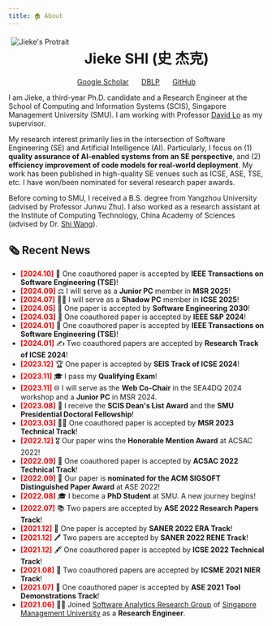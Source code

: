 ```yaml
---
title: 🏠 About
---
```


[<img src="images/photo_compressed.jpeg" style="max-width:35%;min-width:40px;float:left;border: 5px solid white; margin-right: 25px; margin-bottom: 10px;" alt="Jieke's Protrait" />](https://jiekeshi.github.io/)

# Jieke SHI (史 杰克)

<div style="display: flex; justify-content: center; align-items: center;">
  <!-- Google Scholar Icon and Link -->
  <div style="margin-right: 25px;">
    <i class="fas fa-graduation-cap" style="color: #1f4e9a;"></i>
    <a href="https://scholar.google.com/citations?hl=en&user=wIbgZVoAAAAJ&view_op=list_works&sortby=pubdate" target="_blank">Google Scholar</a>
  </div>

  <!-- DBLP Icon and Link -->
  <div style="margin-right: 25px;">
    <i class="fas fa-book" style="color: #1f4e9a;"></i>
    <a href="https://dblp.uni-trier.de/pid/246/7302.html" target="_blank">DBLP</a>
  </div>

<div>
    <i class="fab fa-github" style="color: #1f4e9a;"></i>
    <a href="https://github.com/jiekeshi" target="_blank">GitHub</a>
  </div>
</div>

I am Jieke, a third-year Ph.D. candidate and a Research Engineer at the School of Computing and Information Systems (SCIS), Singapore Management University (SMU). I am working with Professor [David Lo](http://www.mysmu.edu/faculty/davidlo/) as my supervisor.

My research interest primarily lies in the intersection of Software Engineering (SE) and Artificial Intelligence (AI). Particularly, I focus on (1) **quality assurance of AI-enabled systems from an SE perspective**, and (2) **efficiency improvement of code models for real-world deployment**. My work has been published in high-quality SE venues such as ICSE, ASE, TSE, etc. I have won/been nominated for several research paper awards.

Before coming to SMU, I received a B.S. degree from Yangzhou University (advised by
Professor Junwu Zhu). I also worked as a research assistant at the Institute of Computing Technology, China Academy of Sciences (advised by Dr. [Shi Wang](https://ictkc.github.io/)).

## 🗞️ Recent News

- **<font color="#FF0000">[2024.10]</font>** 📝 One coauthored paper is accepted by **IEEE Transactions on Software Engineering (TSE)**!
- **<font color="#FF0000">[2024.09]</font>** ⚖️ I will serve as a **Junior PC** member in **MSR 2025**!
- **<font color="#FF0000">[2024.07]</font>** 😶‍🌫️ I will serve as a **Shadow PC** member in **ICSE 2025**!
- **<font color="#FF0000">[2024.05]</font>** 📜 One paper is accepted by **Software Engineering 2030**!
- **<font color="#FF0000">[2024.03]</font>** 🎉 One coauthored paper is accepted by **IEEE S&P 2024**!
- **<font color="#FF0000">[2024.01]</font>** 📝 One coauthored paper is accepted by **IEEE Transactions on Software Engineering (TSE)**!
- **<font color="#FF0000">[2024.01]</font>** ✍️ Two coauthored papers are accepted by **Research Track of ICSE 2024**!
- **<font color="#FF0000">[2023.12]</font>** 🏆 One paper is accepted by **SEIS Track of ICSE 2024**!
- **<font color="#FF0000">[2023.11]</font>** 🎓 I pass my **Qualifying Exam**!
- **<font color="#FF0000">[2023.11]</font>** 🌐 I will serve as the **Web Co-Chair** in the SEA4DQ 2024 workshop and a **Junior PC** in MSR 2024.
- **<font color="#FF0000">[2023.08]</font>** 🏅 I receive the **SCIS Dean's List Award** and the **SMU Presidential Doctoral Fellowship**!
- **<font color="#FF0000">[2023.03]</font>** 🧑‍🔬 One coauthored paper is accepted by **MSR 2023 Technical Track**!
- **<font color="#FF0000">[2022.12]</font>** 🎖️ Our paper wins the **Honorable Mention Award** at ACSAC 2022!
- **<font color="#FF0000">[2022.09]</font>** 📝 One coauthored paper is accepted by **ACSAC 2022 Technical Track**!
- **<font color="#FF0000">[2022.09]</font>** 🌟 Our paper is **nominated for the ACM SIGSOFT Distinguished Paper Award** at ASE 2022!
- **<font color="#FF0000">[2022.08]</font>** 🎓 I become a **PhD Student** at SMU. A new journey begins!
- **<font color="#FF0000">[2022.07]</font>** 📚 Two papers are accepted by **ASE 2022 Research Papers Track**!
- **<font color="#FF0000">[2021.12]</font>** 📝 One paper is accepted by **SANER 2022 ERA Track**!
- **<font color="#FF0000">[2021.12]</font>** 🖊️ Two papers are accepted by **SANER 2022 RENE Track**!
- **<font color="#FF0000">[2021.12]</font>** 🖋️ One coauthored paper is accepted by **ICSE 2022 Technical Track**!
- **<font color="#FF0000">[2021.08]</font>** 📑 Two coauthored papers are accepted by **ICSME 2021 NIER Track**!
- **<font color="#FF0000">[2021.07]</font>** 🔧 One coauthored paper is accepted by **ASE 2021 Tool Demonstrations Track**!
- **<font color="#FF0000">[2021.06]</font>** 👨‍💻 Joined [Software Analytics Research Group](https://soarsmu.github.io/) of [Singapore Management University](https://www.smu.edu.sg/) as a **Research Engineer**.